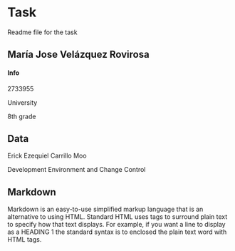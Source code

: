 
# Task

Readme file for the task

## María Jose Velázquez Rovirosa

#### Info

2733955

University

8th grade


## Data
Erick Ezequiel Carrillo Moo

Development Environment and Change Control
## Markdown
Markdown is an easy-to-use simplified markup language that is an alternative to using HTML. Standard HTML uses tags to surround plain text to specify how that text displays. For example, if you want a line to display as a HEADING 1 the standard syntax is to enclosed the plain text word with HTML tags.